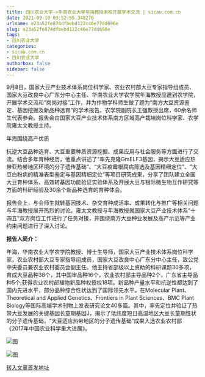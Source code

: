 ```yaml
---
title: 四川农业大学->华南农业大学年海教授来校开展学术交流 | sicau.com.cn
date: 2021-09-10 03:52:55.348276
urlname: e23a52fe874dfbebd122c46e77dd696e
slug: e23a52fe874dfbebd122c46e77dd696e
tags: 
- 四川农业大学
categories:
- sicau.com.cn
- 四川农业大学
authorbox: false
sidebar: false
---
```

9月8日，国家大豆产业技术体系岗位科学家、农业农村部大豆专家指导组成员、国家大豆改良中心广东分中心主任、华南农业大学农学院年海教授应邀到农学院，开展学术交流和“岗岗对接”工作，并为作物学科师生做了题为“南方大豆资源鉴定、基因挖掘及新品种选育”的学术报告。农学院副院长王强教授出席，60余名师生代表参会。报告会由国家大豆产业技术体系南方区域高产栽培岗位科学家、农学院雍太文教授主持。

年海围绕高产优质
<!--more-->
抗逆大豆品种选育、大豆重要种质资源挖掘、成果应用与社会服务等方面进行了交流。结合多年育种经历，他重点讲述了“率先克隆GmELF3基因，揭示大豆适应热带亚热带地区环境的分子遗传基础”、“大豆疫霉根腐病筛选及基因精细定位”、“大豆白粉病的精准表型鉴定与基因精细定位”等项目研究成果，分享了团队建立全国大豆育种体系、高效转基因功能验证实验体系及开展大豆与根际微生物互作研究等方面的科研经验及30余个新品种选育的育种体会。

报告会上，与会师生就转基因技术、杂交育种成活率、成果转化与推广等相关问题与年海教授展开热烈的讨论。雍太文教授与年海教授就国家大豆产业技术体系“十四五”双方岗位工作进行了任务对接，并围绕南方大豆种业发展及高产示范等产业约束问题进行了深入讨论。

**报告人简介：**

年海，华南农业大学农学院教授、博士生导师，国家大豆产业技术体系岗位科学家，农业农村部大豆专家指导组成员，国家大豆改良中心广东分中心主任，致公党中央委员兼农业农村委员会副主任。他主持省部级以上资助的科研课题30多项，育成大豆品种38个，其中国审品种16个，农业农村部主导品种2个，广东省主导品种5个;获得农业农村部植物新品种权授权18项。新品种产量水平和抗逆性都达到了国内先进水平，部分品种综合性状达到了国际领先水平。在Molecular Plant、Theoretical and Applied Genetics、Frontiers in Plant Sciences、BMC Plant Biology等国际高端学术刊物上发表研究论文40多篇。其中，率先定位并验证了热带大豆发展的关键基因长童期基因J，揭示了低纬度短日高温地区大豆长童期性状的分子遗传基础，“大豆适应热带地区的分子遗传基础”成果入选农业农村部《2017年中国农业科学重大进展》。

![图](https://news.sicau.edu.cn/__local/E/35/D1/DA3ED44C5C211F97A31D95BF16A_EBDCD92A_18868.png)

![图](https://news.sicau.edu.cn/__local/E/6E/F6/6350A76A6129D6984C97373AC92_B3152C1E_D7CCC.png)

[转入文章首发地址](https://news.sicau.edu.cn/info/1078/64160.htm)